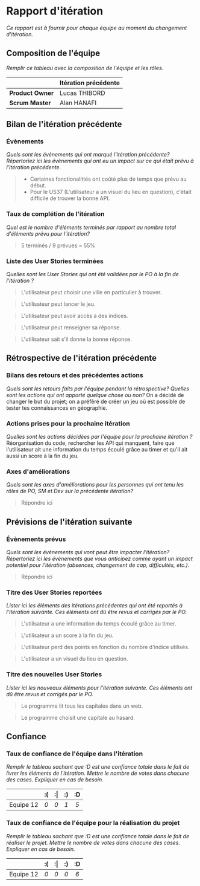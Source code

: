 # Rapport d'itération  
*Ce rapport est à fournir pour chaque équipe au moment du changement d'itération.*

## Composition de l'équipe 
*Remplir ce tableau avec la composition de l'équipe et les rôles.*

|  &nbsp;                 | Itération précédente     |
| -------------           |-------------             |
| **Product Owner**       | Lucas THIBORD                      |
| **Scrum Master**        | Alan HANAFI                        |

## Bilan de l'itération précédente  
### Évènements 
*Quels sont les évènements qui ont marqué l'itération précédente? Répertoriez ici les évènements qui ont eu un impact sur ce qui était prévu à l'itération précédente.*

> - Certaines fonctionalittés ont coûté plus de temps que prévu au début.
> - Pour le US37 (L'utilisateur a un visuel du lieu en question), c'était difficile de trouver la bonne API.

### Taux de complétion de l'itération  
*Quel est le nombre d'éléments terminés par rapport au nombre total d'éléments prévu pour l'itération?*
> 5 terminés / 9 prévues = 55%


### Liste des User Stories terminées
*Quelles sont les User Stories qui ont été validées par le PO à la fin de l'itération ?*
 > L'utilisateur peut choisir une ville en particulier à trouver.

 > L'utilisateur peut lancer le jeu.

 > L'utilisateur peut avoir accès à des indices.

 > L'utilisateur peut renseigner sa réponse.

 > L'utilisateur sait s'il donne la bonne réponse.

## Rétrospective de l'itération précédente
  
### Bilans des retours et des précédentes actions 
*Quels sont les retours faits par l'équipe pendant la rétrospective? Quelles sont les actions qui ont apporté quelque chose ou non?*
On a décidé de changer le but du projet; on a préfêré de créer un jeu où est possible de tester tes connaissances en géographie.

### Actions prises pour la prochaine itération
*Quelles sont les actions décidées par l'équipe pour la prochaine itération ?*
Réorganisation du code, rechercher les API qui manquent, faire que l'utilisateur ait une information du temps écoulé grâce au timer et qu'il ait aussi un score à la fin du jeu.

### Axes d'améliorations 
*Quels sont les axes d'améliorations pour les personnes qui ont tenu les rôles de PO, SM et Dev sur la précédente itération?*
> Répondre ici

## Prévisions de l'itération suivante  
### Évènements prévus  
*Quels sont les évènements qui vont peut être impacter l'itération? Répertoriez ici les évènements que vous anticipez comme ayant un impact potentiel pour l'itération (absences, changement de cap, difficultés, etc.).*
> Répondre ici

### Titre des User Stories reportées  
*Lister ici les éléments des itérations précédentes qui ont été reportés à l'itération suivante. Ces éléments ont dû être revus et corrigés par le PO.*
> L'utilisateur a une information du temps écoulé grâce au timer.

> L'utilisateur a un score à la fin du jeu.

> L'utilisateur perd des points en fonction du nombre d'indice utilisés.

> L'utilisateur a un visuel du lieu en question.

### Titre des nouvelles User Stories  
*Lister ici les nouveaux éléments pour l'itération suivante. Ces éléments ont dû être revus et corrigés par le PO.*
> Le programme lit tous les capitales dans un web.

> Le programme choisit une capitale au hasard.
## Confiance 
### Taux de confiance de l'équipe dans l'itération  
*Remplir le tableau sachant que :D est une confiance totale dans le fait de livrer les éléments de l'itération. Mettre le nombre de votes dans chacune des cases. Expliquer en cas de besoin.*

|          	| :( 	| :&#124; 	| :) 	| :D 	|
|:--------:	|:----:	|:----:	    |:----:	|:----:	|
| Equipe 12 |  *0* 	|  *0* 	    |  *1* 	|  *5* 	|

### Taux de confiance de l'équipe pour la réalisation du projet 
*Remplir le tableau sachant que :D est une confiance totale dans le fait de réaliser le projet. Mettre le nombre de votes dans chacune des cases. Expliquer en cas de besoin.*

|          	| :( 	| :&#124; 	| :) 	| :D 	|
|:--------:	|:----:	|:----:	    |:----:	|:----:	|
| Equipe 12 |  *0* 	|  *0* 	    |  *0* 	|  *6* 	|

 
 